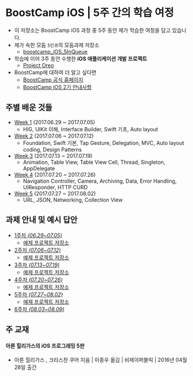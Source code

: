 # BoostCamp iOS | 5주 간의 학습 여정
* 이 저장소는 BoostCamp iOS 과정 중 5주 동안 제가 학습한 여정을 담고 있습니다.
* 제가 속한 모둠 `5인큐`의 모둠과제 저장소
  * [boostcamp_iOS_5InQueue](https://github.com/bluelocate/boostcamp_iOS_5InQueue)
* 학습에 이어 3주 동안 수행한 **iOS 애플리케이션 개발 프로젝트**
  * [Project Oreo](https://github.com/oreyo/Project_Oreo)
* BoostCamp에 대하여 더 알고 싶다면
  * [BoostCamp 공식 홈페이지](http://boostcamp.connect.or.kr/)
  * [BoostCamp iOS 2기 안내사항](https://github.com/connect-boostcamp/iOS_Notice)

## 주별 배운 것들
* [Week 1](https://github.com/oosgnak/boostcamp_iOS_dough/tree/master/week1) (2017.06.29 ~ 2017.07.05)
	* HIG, UIKit 이해, Interface Builder, Swift 기초, Auto layout
* [Week 2](https://github.com/oosgnak/boostcamp_iOS_dough/tree/master/week2) (2017.07.06 ~ 2017.07.12)
	* Foundation, Swift 기본, Tap Gesture, Delegation, MVC, Auto layout coding, Design Patterns
* [Week 3](https://github.com/oosgnak/boostcamp_iOS_dough/tree/master/week3) (2017.07.13 ~ 2017.07.19)
	* Animation, Table View, Table View Cell, Thread, Singleton, AppDelegate
* [Week 4](https://github.com/oosgnak/boostcamp_iOS_dough/tree/master/week4) (2017.07.20 ~ 2017.07.26)
	* Navigation Controller, Camera, Archiving, Data, Error Handling, UIResponder, HTTP CURD
* [Week 5](https://github.com/oosgnak/boostcamp_iOS_dough/tree/master/week5) (2017.07.27 ~ 2017.08.02)
	* URL, JSON, Networking, Collection View

## 과제 안내 및 예시 답안
* [1주차 *(06.29~07.05)*](https://github.com/connect-boostcamp/iOS_Notice/blob/master/assignment/week_01.md)
	* [예제 프로젝트 저장소](https://github.com/connect-boostcamp/LoginPage_iOS)
* [2주차 *(07.06~07.12)*](https://github.com/connect-boostcamp/iOS_Notice/blob/master/assignment/week_02.md)
	* [예제 프로젝트 저장소](https://github.com/connect-boostcamp/SignUpFlow_iOS)
* [3주차 *(07.13~07.19)*](https://github.com/connect-boostcamp/iOS_Notice/blob/master/assignment/week_03.md)
	* [예제 프로젝트 저장소](https://github.com/connect-boostcamp/MyButton_iOS)
* [4주차 *(07.20~07.26)*](https://github.com/connect-boostcamp/iOS_Notice/blob/master/assignment/week_04.md)
	* [예제 프로젝트 저장소](https://github.com/connect-boostcamp/OneToTwentyFive_iOS)
* [5주차 *(07.27~08.02)*](https://github.com/connect-boostcamp/iOS_Notice/blob/master/assignment/week_05.md)
	* [예제 프로젝트 저장소](https://github.com/connect-boostcamp/ImageBoard_iOS)
* [6주차 *(08.03~08.09)*](https://github.com/connect-boostcamp/iOS_Notice/blob/master/assignment/week_06.md)

## 주 교재

#### 아론 힐리가스의 iOS 프로그래밍 5판  
* 아론 힐리가스 , 크리스찬 쿠어 지음 | 이종우 옮김 | 비제이퍼블릭 |   2016년 04월 28일 출간  
